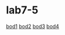 # lab7-5
<html>
<head>
<meta charset="UTF-8" />
<script>

</script>
</head>
<body>
   <a href="https://munkhtulga0826.github.io/lab7/">bod1<a>
  <a href="https://munkhtulga0826.github.io/lab7-2/">bod2<a>
   <a href="https://munkhtulga0826.github.io/lab7-3/">bod3<a>
    <a href="https://munkhtulga0826.github.io/lab7-4/">bod4<a>
</body>
</html>
</body>
</html>
